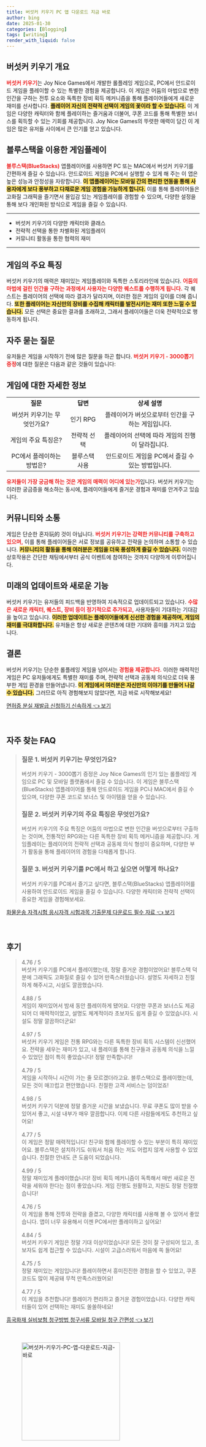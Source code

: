 ```yaml
---
title: 버섯커 키우기 PC 앱 다운로드 지금 바로
author: bing
date: 2025-01-30
categories: [Blogging]
tags: [writing]
render_with_liquid: false
---
```



<h2 id='버섯커_키우기_개요'>버섯커 키우기 개요</h2>

<p><b><span style="color: #ee2323;">버섯커 키우기</span></b>는 Joy Nice Games에서 개발한 롤플레잉 게임으로, PC에서 안드로이드 게임을 플레이할 수 있는 특별한 경험을 제공합니다. 이 게임은 어둠의 마법으로 변한 인간을 구하는 전투 요소와 독특한 장비 획득 메커니즘을 통해 플레이어들에게 새로운 재미를 선사합니다. <b><span style="background-color: #ffe066;">플레이어 자신의 전략적 선택이 게임의 꽃이라 할 수 있습니다.</span></b> 이 게임은 다양한 캐릭터와 함께 플레이하는 즐거움과 더불어, 쿠폰 코드를 통해 특별한 보너스를 획득할 수 있는 기회를 제공합니다. Joy Nice Games의 뚜렷한 매력이 담긴 이 게임은 많은 유저들 사이에서 큰 인기를 얻고 있습니다.</p>

<h2 id='블루스택을_이용한_게임플레이'>블루스택을 이용한 게임플레이</h2>

<p><b><span style="color: #ee2323;">블루스택(BlueStacks)</span></b> 앱플레이어를 사용하면 PC 또는 MAC에서 버섯커 키우기를 간편하게 즐길 수 있습니다. 안드로이드 게임을 PC에서 실행할 수 있게 해 주는 이 앱은 높은 성능과 안정성을 자랑합니다. <b><span style="background-color: #ffe066;">이 앱플레이어는 모바일 간의 편리한 연동을 통해 사용자에게 보다 풍부하고 다채로운 게임 경험을 가능하게 합니다.</span></b> 이를 통해 플레이어들은 고화질 그래픽을 즐기면서 몰입감 있는 게임플레이를 경험할 수 있으며, 다양한 설정을 통해 보다 개인화된 방식으로 게임을 즐길 수 있습니다.</p>

<hr />

<ul>
    <li>버섯커 키우기의 다양한 캐릭터와 클래스</li>
    <li>전략적 선택을 통한 차별화된 게임플레이</li>
    <li>커뮤니티 활동을 통한 협력의 재미</li>
</ul>

<hr />

<h2 id='게임의_주요_특징'>게임의 주요 특징</h2>

<p>버섯커 키우기의 매력은 재미있는 게임플레이와 독특한 스토리라인에 있습니다. <b><span style="color: #ee2323;">어둠의 마법에 걸린 인간을 구하는 과정에서 사용자는 다양한 퀘스트를 수행하게 됩니다.</span></b> 각 퀘스트는 플레이어의 선택에 따라 결과가 달라지며, 이러한 점은 게임의 깊이를 더해 줍니다. <b><span style="background-color: #ffe066;">또한 플레이어는 자신만의 장비를 수집해 캐릭터를 발전시키는 재미 또한 느낄 수 있습니다.</span></b> 모든 선택은 중요한 결과를 초래하고, 그래서 플레이어들은 더욱 전략적으로 행동하게 됩니다.</p>

<h2 id='자주_묻는_질문'>자주 묻는 질문</h2>

<p>유저들은 게임을 시작하기 전에 많은 질문을 하곤 합니다. <b><span style="color: #ee2323;">버섯커 키우기 - 3000뽑기 증정</span></b>에 대한 질문은 다음과 같은 것들이 있습니다:</p>

<h2 id='게임에_대한_자세한_정보'>게임에 대한 자세한 정보</h2>

<table>
    <tr>
        <td style="text-align: center; height: 17px;"><b>질문</b></td>
        <td style="text-align: center; height: 17px;"><b>답변</b></td>
        <td style="text-align: center; height: 17px;"><b>상세 설명</b></td>
    </tr>
    <tr>
        <td style="text-align: center; height: 17px;">버섯커 키우기는 무엇인가요?</td>
        <td style="text-align: center; height: 17px;">인기 RPG</td>
        <td style="text-align: center; height: 17px;">플레이어가 버섯으로부터 인간을 구하는 게임입니다.</td>
    </tr>
    <tr>
        <td style="text-align: center; height: 17px;">게임의 주요 특징은?</td>
        <td style="text-align: center; height: 17px;">전략적 선택</td>
        <td style="text-align: center; height: 17px;">플레이어의 선택에 따라 게임의 진행이 달라집니다.</td>
    </tr>
    <tr>
        <td style="text-align: center; height: 17px;">PC에서 플레이하는 방법은?</td>
        <td style="text-align: center; height: 17px;">블루스택 사용</td>
        <td style="text-align: center; height: 17px;">안드로이드 게임을 PC에서 즐길 수 있는 방법입니다.</td>
    </tr>
</table>

<p><b><span style="color: #ee2323;">유저들이 가장 궁금해 하는 것은 게임의 매력이 어디에 있는가</span></b>입니다. 버섯커 키우기는 이러한 궁금증을 해소하는 동시에, 플레이어들에게 즐거운 경험과 재미를 안겨주고 있습니다.</p>

<h2 id='커뮤니티_와_소통'>커뮤니티와 소통</h2>

<p>게임은 단순한 혼자玩的 것이 아닙니다. <b><span style="color: #ee2323;">버섯커 키우기는 강력한 커뮤니티를 구축하고 있으며,</span></b> 이를 통해 플레이어들은 서로 정보를 공유하고 전략을 논의하며 소통할 수 있습니다. <b><span style="background-color: #ffe066;">커뮤니티의 활동을 통해 여러분은 게임을 더욱 풍성하게 즐길 수 있습니다.</span></b> 이러한 상호작용은 간단한 채팅에서부터 공식 이벤트에 참여하는 것까지 다양하게 이루어집니다.</p>

<h2 id='미래의_업데이트_에너지'>미래의 업데이트와 새로운 기능</h2>

<p>버섯커 키우기는 유저들의 피드백을 반영하여 지속적으로 업데이트되고 있습니다. <b><span style="color: #ee2323;">수많은 새로운 캐릭터, 퀘스트, 장비 등이 정기적으로 추가되고,</span></b> 사용자들이 기대하는 기대감을 높이고 있습니다. <b><span style="background-color: #ffe066;">이러한 업데이트는 플레이어들에게 신선한 경험을 제공하며, 게임의 재미를 극대화합니다.</span></b> 유저들은 항상 새로운 콘텐츠에 대한 기대와 흥미를 가지고 있습니다.</p>

<h2 id='결론'>결론</h2>

<p>버섯커 키우기는 단순한 롤플레잉 게임을 넘어서는 <b><span style="color: #ee2323;">경험을 제공합니다.</span></b> 이러한 매력적인 게임은 PC 유저들에게도 특별한 재미를 주며, 전략적 선택과 공동체 의식으로 더욱 풍부한 게임 환경을 만들어냅니다. <b><span style="background-color: #ffe066;">이 게임에서 여러분은 자신만의 이야기를 만들어 나갈 수 있습니다.</span></b> 그러므로 아직 경험해보지 않았다면, 지금 바로 시작해보세요!</p>


<p><a class="click-button" title="면허증 분실 재발급 신청하기 신속하게" href="https://blackassets.github.io/posts/%EB%A9%B4%ED%97%88%EC%A6%9D-%EB%B6%84%EC%8B%A4-%EC%9E%AC%EB%B0%9C%EA%B8%89-%EC%8B%A0%EC%B2%AD%ED%95%98%EA%B8%B0-%EC%8B%A0%EC%86%8D%ED%95%98%EA%B2%8C/" rel="dofollow">면허증 분실 재발급 신청하기 신속하게 👈 보기</a></p><br>
<h2 id='자주_찾는_FAQ'>자주 찾는 FAQ</h2>
<div itemscope="" itemtype="https://schema.org/FAQPage"> 
<blockquote> 
<div itemscope="" itemprop="mainEntity" itemtype="https://schema.org/Question"> 
<h3 itemprop="name">질문 1. 버섯커 키우기는 무엇인가요?</h3> 
<div itemscope="" itemprop="acceptedAnswer" itemtype="https://schema.org/Answer"> 
<span itemprop="text"> 
<p>버섯커 키우기 - 3000뽑기 증정은 Joy Nice Games의 인기 있는 롤플레잉 게임으로 PC 및 모바일 플랫폼에서 즐길 수 있습니다. 이 게임은 블루스택(BlueStacks) 앱플레이어를 통해 안드로이드 게임을 PC나 MAC에서 즐길 수 있으며, 다양한 쿠폰 코드로 보너스 및 아이템을 얻을 수 있습니다.</p> 
</span> 
</div> 
</div> 

<div itemscope="" itemprop="mainEntity" itemtype="https://schema.org/Question"> 
<h3 itemprop="name">질문 2. 버섯커 키우기의 주요 특징은 무엇인가요?</h3> 
<div itemscope="" itemprop="acceptedAnswer" itemtype="https://schema.org/Answer"> 
<span itemprop="text"> 
<p>버섯커 키우기의 주요 특징은 어둠의 마법으로 변한 인간을 버섯으로부터 구출하는 것이며, 전통적인 RPG와는 다른 독특한 장비 획득 메커니즘을 제공합니다. 게임플레이는 플레이어의 전략적 선택과 공동체 의식 형성이 중요하며, 다양한 부가 활동을 통해 플레이어의 경험을 다채롭게 합니다.</p> 
</span> 
</div> 
</div> 

<div itemscope="" itemprop="mainEntity" itemtype="https://schema.org/Question"> 
<h3 itemprop="name">질문 3. 버섯커 키우기를 PC에서 하고 싶으면 어떻게 하나요?</h3> 
<div itemscope="" itemprop="acceptedAnswer" itemtype="https://schema.org/Answer"> 
<span itemprop="text"> 
<p>버섯커 키우기를 PC에서 즐기고 싶다면, 블루스택(BlueStacks) 앱플레이어를 사용하여 안드로이드 게임을 즐길 수 있습니다. 다양한 캐릭터와 전략적 선택이 중요한 게임을 경험해보세요.</p> 
</span> 
</div> 
</div> 
</blockquote> 
</div>
<p><a class="click-button" title="화물운송 자격시험 응시자격 시험과목 기출문제 다운로드 필수 자료" href="https://blackassets.github.io/posts/%ED%99%94%EB%AC%BC%EC%9A%B4%EC%86%A1-%EC%9E%90%EA%B2%A9%EC%8B%9C%ED%97%98-%EC%9D%91%EC%8B%9C%EC%9E%90%EA%B2%A9-%EC%8B%9C%ED%97%98%EA%B3%BC%EB%AA%A9-%EA%B8%B0%EC%B6%9C%EB%AC%B8%EC%A0%9C-%EB%8B%A4%EC%9A%B4%EB%A1%9C%EB%93%9C-%ED%95%84%EC%88%98-%EC%9E%90%EB%A3%8C/" rel="dofollow">화물운송 자격시험 응시자격 시험과목 기출문제 다운로드 필수 자료 👈 보기</a></p><br>
<h2 id='후기'>후기</h2>
<div itemscope itemtype="https://schema.org/Product">
  <blockquote>
  <div itemprop="review" itemscope itemtype="https://schema.org/Review">
      <div itemprop="reviewRating" itemscope itemtype="https://schema.org/Rating"> <span itemprop="ratingValue">4.76</span> / <span itemprop="bestRating">5</span> </div>
      <span itemprop="reviewBody">버섯커 키우기를 PC에서 플레이했는데, 정말 즐거운 경험이었어요! 블루스택 덕분에 그래픽도 고화질로 즐길 수 있어 만족스러웠습니다. 설명도 자세하고 친절하게 해주시고, 시설도 깔끔했습니다.</span>
  </div>
  <br>
  <div itemprop="review" itemscope itemtype="https://schema.org/Review">
      <div itemprop="reviewRating" itemscope itemtype="https://schema.org/Rating"> <span itemprop="ratingValue">4.88</span> / <span itemprop="bestRating">5</span> </div>
      <span itemprop="reviewBody">게임이 재미있어서 밤새 동안 플레이하게 됐어요. 다양한 쿠폰과 보너스도 제공되어 더 매력적이었고, 설명도 체계적이라 초보자도 쉽게 즐길 수 있었습니다. 시설도 정말 깔끔하더군요!</span>
  </div>
  <br>
  <div itemprop="review" itemscope itemtype="https://schema.org/Review">
      <div itemprop="reviewRating" itemscope itemtype="https://schema.org/Rating"> <span itemprop="ratingValue">4.97</span> / <span itemprop="bestRating">5</span> </div>
      <span itemprop="reviewBody">버섯커 키우기 게임은 전통 RPG와는 다른 독특한 장비 획득 시스템이 신선했어요. 전략을 세우는 재미가 있고, 내 플레이를 통해 친구들과 공동체 의식을 느낄 수 있었던 점이 특히 좋았습니다! 정말 만족합니다!</span>
  </div>
  <br>
  <div itemprop="review" itemscope itemtype="https://schema.org/Review">
      <div itemprop="reviewRating" itemscope itemtype="https://schema.org/Rating"> <span itemprop="ratingValue">4.79</span> / <span itemprop="bestRating">5</span> </div>
      <span itemprop="reviewBody">게임을 시작하니 시간이 가는 줄 모르겠더라고요. 블루스택으로 플레이했는데, 모든 것이 매끄럽고 편안했습니다. 친절한 고객 서비스는 덤이었죠!</span>
  </div>
  <br>
  <div itemprop="review" itemscope itemtype="https://schema.org/Review">
      <div itemprop="reviewRating" itemscope itemtype="https://schema.org/Rating"> <span itemprop="ratingValue">4.98</span> / <span itemprop="bestRating">5</span> </div>
      <span itemprop="reviewBody">버섯커 키우기 덕분에 정말 즐거운 시간을 보냈습니다. 무료 쿠폰도 많이 받을 수 있어서 좋고, 시설 내부가 매우 깔끔합니다. 이제 다른 사람들에게도 추천하고 싶어요!</span>
  </div>
  <br>
  <div itemprop="review" itemscope itemtype="https://schema.org/Review">
      <div itemprop="reviewRating" itemscope itemtype="https://schema.org/Rating"> <span itemprop="ratingValue">4.77</span> / <span itemprop="bestRating">5</span> </div>
      <span itemprop="reviewBody">이 게임은 정말 매력적입니다! 친구와 함께 플레이할 수 있는 부분이 특히 재미있어요. 블루스택은 설치하기도 쉬워서 처음 하는 저도 어렵지 않게 사용할 수 있었습니다. 친절한 안내도 큰 도움이 되었습니다.</span>
  </div>
  <br>
  <div itemprop="review" itemscope itemtype="https://schema.org/Review">
      <div itemprop="reviewRating" itemscope itemtype="https://schema.org/Rating"> <span itemprop="ratingValue">4.99</span> / <span itemprop="bestRating">5</span> </div>
      <span itemprop="reviewBody">정말 재미있게 플레이했습니다! 장비 획득 메커니즘이 독특해서 매번 새로운 전략을 세워야 한다는 점이 좋았습니다. 게임 진행도 원활하고, 지원도 정말 친절했습니다!</span>
  </div>
  <br>
  <div itemprop="review" itemscope itemtype="https://schema.org/Review">
      <div itemprop="reviewRating" itemscope itemtype="https://schema.org/Rating"> <span itemprop="ratingValue">4.76</span> / <span itemprop="bestRating">5</span> </div>
      <span itemprop="reviewBody">이 게임을 통해 전투와 전략을 즐겼고, 다양한 캐릭터를 사용해 볼 수 있어서 좋았습니다. 앱이 너무 유용해서 이젠 PC에서만 플레이하고 싶어요!</span>
  </div>
  <br>
  <div itemprop="review" itemscope itemtype="https://schema.org/Review">
      <div itemprop="reviewRating" itemscope itemtype="https://schema.org/Rating"> <span itemprop="ratingValue">4.84</span> / <span itemprop="bestRating">5</span> </div>
      <span itemprop="reviewBody">버섯커 키우기 게임은 정말 기대 이상이었습니다! 모든 것이 잘 구성되어 있고, 초보자도 쉽게 접근할 수 있습니다. 시설이 고급스러워서 마음에 쏙 들어요!</span>
  </div>
  <br>
  <div itemprop="review" itemscope itemtype="https://schema.org/Review">
      <div itemprop="reviewRating" itemscope itemtype="https://schema.org/Rating"> <span itemprop="ratingValue">4.75</span> / <span itemprop="bestRating">5</span> </div>
      <span itemprop="reviewBody">정말 재미있는 게임입니다! 플레이하면서 흥미진진한 경험을 할 수 있었고, 쿠폰 코드도 많이 제공돼 무척 만족스러웠어요!</span>
  </div>
  <br>
  <div itemprop="review" itemscope itemtype="https://schema.org/Review">
      <div itemprop="reviewRating" itemscope itemtype="https://schema.org/Rating"> <span itemprop="ratingValue">4.77</span> / <span itemprop="bestRating">5</span> </div>
      <span itemprop="reviewBody">이 게임을 추천합니다! 플레이가 편리하고 즐거운 경험이었습니다. 다양한 캐릭터들이 있어 선택하는 재미도 쏠쏠하네요!</span>
  </div>
  </blockquote>
</div>
<p><a class="click-button" title="흥국화재 실비보험 청구방법 청구서류 모바일 청구 간편성" href="https://blackassets.github.io/posts/%ED%9D%A5%EA%B5%AD%ED%99%94%EC%9E%AC-%EC%8B%A4%EB%B9%84%EB%B3%B4%ED%97%98-%EC%B2%AD%EA%B5%AC%EB%B0%A9%EB%B2%95-%EC%B2%AD%EA%B5%AC%EC%84%9C%EB%A5%98-%EB%AA%A8%EB%B0%94%EC%9D%BC-%EC%B2%AD%EA%B5%AC-%EA%B0%84%ED%8E%B8%EC%84%B1/" rel="dofollow">흥국화재 실비보험 청구방법 청구서류 모바일 청구 간편성 👈 보기</a></p><br>
<figure class="image"><img src="https://blackassets.github.io/assets/img/thumbnail/버섯커-키우기-PC-앱-다운로드-지금-바로.webp" alt="버섯커-키우기-PC-앱-다운로드-지금-바로" width="256" height="256"></figure>
